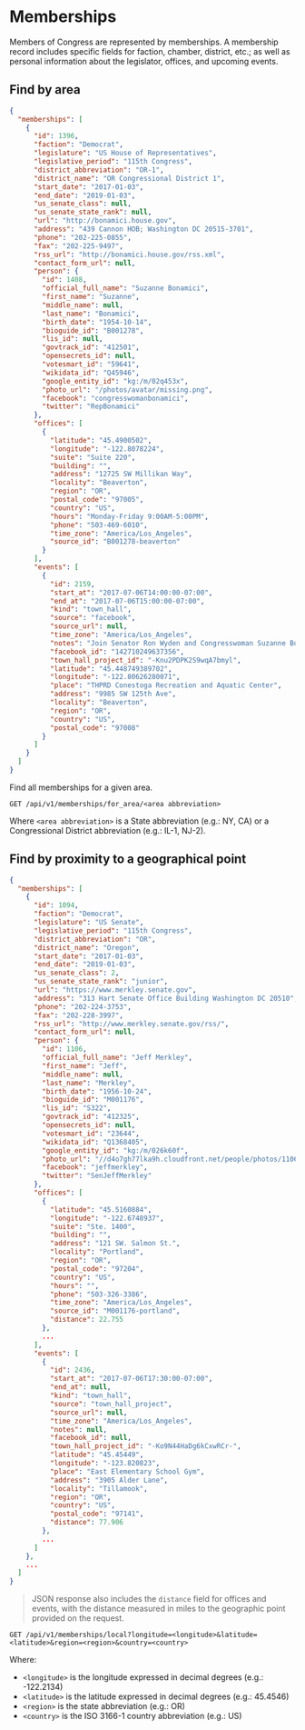 # Memberships

Members of Congress are represented by memberships.  A membership record includes specific fields for faction, chamber, district, etc.; as well as personal information about the legislator, offices, and upcoming events.

## Find by area

```json
{
  "memberships": [
    {
      "id": 1396,
      "faction": "Democrat",
      "legislature": "US House of Representatives",
      "legislative_period": "115th Congress",
      "district_abbreviation": "OR-1",
      "district_name": "OR Congressional District 1",
      "start_date": "2017-01-03",
      "end_date": "2019-01-03",
      "us_senate_class": null,
      "us_senate_state_rank": null,
      "url": "http://bonamici.house.gov",
      "address": "439 Cannon HOB; Washington DC 20515-3701",
      "phone": "202-225-0855",
      "fax": "202-225-9497",
      "rss_url": "http://bonamici.house.gov/rss.xml",
      "contact_form_url": null,
      "person": {
        "id": 1408,
        "official_full_name": "Suzanne Bonamici",
        "first_name": "Suzanne",
        "middle_name": null,
        "last_name": "Bonamici",
        "birth_date": "1954-10-14",
        "bioguide_id": "B001278",
        "lis_id": null,
        "govtrack_id": "412501",
        "opensecrets_id": null,
        "votesmart_id": "59641",
        "wikidata_id": "Q45946",
        "google_entity_id": "kg:/m/02q453x",
        "photo_url": "/photos/avatar/missing.png",
        "facebook": "congresswomanbonamici",
        "twitter": "RepBonamici"
      },
      "offices": [
        {
          "latitude": "45.4900502",
          "longitude": "-122.8078224",
          "suite": "Suite 220",
          "building": "",
          "address": "12725 SW Millikan Way",
          "locality": "Beaverton",
          "region": "OR",
          "postal_code": "97005",
          "country": "US",
          "hours": "Monday-Friday 9:00AM-5:00PM",
          "phone": "503-469-6010",
          "time_zone": "America/Los_Angeles",
          "source_id": "B001278-beaverton"
        }
      ],
      "events": [
        {
          "id": 2159,
          "start_at": "2017-07-06T14:00:00-07:00",
          "end_at": "2017-07-06T15:00:00-07:00",
          "kind": "town_hall",
          "source": "facebook",
          "source_url": null,
          "time_zone": "America/Los_Angeles",
          "notes": "Join Senator Ron Wyden and Congresswoman Suzanne Bonamici for a Town Hall meeting in Beaverton!\n\nTown Hall meetings provide an opportunity to discuss issues, answer questions, and gather ideas.\n\nBeaverton Town Hall Meeting\nDate: Thursday, July 6, 2017\nTime: 2:00pm\nLocation: Conestoga Recreation & Aquatic Center, 9985 SW 125th Ave, Beaverton\n\nTo stay up to date on future town hall meetings, please subscribe to the Bonamici Bulletin monthly e-newsletter by clicking here: https://bonamici.house.gov/contact-me/newsletter.",
          "facebook_id": "142710249637356",
          "town_hall_project_id": "-Knu2PDPK2S9wqA7bmyl",
          "latitude": "45.448749389702",
          "longitude": "-122.80626280071",
          "place": "THPRD Conestoga Recreation and Aquatic Center",
          "address": "9985 SW 125th Ave",
          "locality": "Beaverton",
          "region": "OR",
          "country": "US",
          "postal_code": "97008"
        }
      ]
    }
  ]
}
```

Find all memberships for a given area.

`GET /api/v1/memberships/for_area/<area abbreviation>`

Where `<area abbreviation>` is a State abbreviation (e.g.: NY, CA) or a Congressional District abbreviation (e.g.: IL-1, NJ-2).

## Find by proximity to a geographical point

```json
{
  "memberships": [
    {
      "id": 1094,
      "faction": "Democrat",
      "legislature": "US Senate",
      "legislative_period": "115th Congress",
      "district_abbreviation": "OR",
      "district_name": "Oregon",
      "start_date": "2017-01-03",
      "end_date": "2019-01-03",
      "us_senate_class": 2,
      "us_senate_state_rank": "junior",
      "url": "https://www.merkley.senate.gov",
      "address": "313 Hart Senate Office Building Washington DC 20510",
      "phone": "202-224-3753",
      "fax": "202-228-3997",
      "rss_url": "http://www.merkley.senate.gov/rss/",
      "contact_form_url": null,
      "person": {
        "id": 1106,
        "official_full_name": "Jeff Merkley",
        "first_name": "Jeff",
        "middle_name": null,
        "last_name": "Merkley",
        "birth_date": "1956-10-24",
        "bioguide_id": "M001176",
        "lis_id": "S322",
        "govtrack_id": "412325",
        "opensecrets_id": null,
        "votesmart_id": "23644",
        "wikidata_id": "Q1368405",
        "google_entity_id": "kg:/m/026k60f",
        "photo_url": "//d4o7gh77lka9h.cloudfront.net/people/photos/1106/avatar/M001176.jpg?1498867309",
        "facebook": "jeffmerkley",
        "twitter": "SenJeffMerkley"
      },
      "offices": [
        {
          "latitude": "45.5160884",
          "longitude": "-122.6748937",
          "suite": "Ste. 1400",
          "building": "",
          "address": "121 SW. Salmon St.",
          "locality": "Portland",
          "region": "OR",
          "postal_code": "97204",
          "country": "US",
          "hours": "",
          "phone": "503-326-3386",
          "time_zone": "America/Los_Angeles",
          "source_id": "M001176-portland",
          "distance": 22.755
        },
        ...
      ],
      "events": [
        {
          "id": 2436,
          "start_at": "2017-07-06T17:30:00-07:00",
          "end_at": null,
          "kind": "town_hall",
          "source": "town_hall_project",
          "source_url": null,
          "time_zone": "America/Los_Angeles",
          "notes": null,
          "facebook_id": null,
          "town_hall_project_id": "-Ko9N44HaDg6kCxwRCr-",
          "latitude": "45.45449",
          "longitude": "-123.820823",
          "place": "East Elementary School Gym",
          "address": "3905 Alder Lane",
          "locality": "Tillamook",
          "region": "OR",
          "country": "US",
          "postal_code": "97141",
          "distance": 77.906
        },
        ...
      ]
    },
    ...
  ]
}
```

> JSON response also includes the `distance` field for offices and events, with the distance measured in miles to the geographic point provided on the request.

`GET /api/v1/memberships/local?longitude=<longitude>&latitude=<latitude>&region=<region>&country=<country>`

Where:

* `<longitude>` is the longitude expressed in decimal degrees (e.g.: -122.2134)
* `<latitude>` is the latitude expressed in decimal degrees (e.g.: 45.4546)
* `<region>` is the state abbreviation (e.g.: OR)
* `<country>` is the ISO 3166-1 country abbreviation (e.g.: US)
